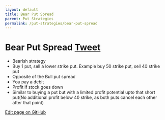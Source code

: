 ```yaml
---
layout: default
title: Bear Put Spread
parent: Put Strategies
permalink: /put-strategies/bear-put-spread
---
```

# Bear Put Spread <a href="https://twitter.com/share?ref_src=twsrc%5Etfw" class="twitter-share-button" data-text="Quick reference guide for Bear Put Spread Option Strategy #optionstrategy via #optionnotes" data-url="http://optionnotes.com/put-strategies/bear-put-spread" data-related="" data-show-count="false">Tweet</a><script async src="https://platform.twitter.com/widgets.js" charset="utf-8"></script>

- Bearish strategy
- Buy 1 put, sell a lower strike put. Example buy 50 strike put, sell 40 strike put
- Opposite of the Bull put spread
- You pay a debit
- Profit if stock goes down
- Similar to buying a put but with a limited profit potential upto that short put(No additional profit below 40 strike, as both puts cancel each other after that point)


<a href="https://github.com/navdeepsekhon/options/blob/master/put-strategies/bear-put-spread.md">Edit page on GitHub</a>